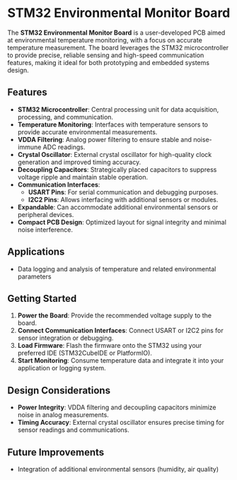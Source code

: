 # STM32 Environmental Monitor Board

The **STM32 Environmental Monitor Board** is a user-developed PCB aimed at environmental temperature monitoring, with a focus on accurate temperature measurement. The board leverages the STM32 microcontroller to provide precise, reliable sensing and high-speed communication features, making it ideal for both prototyping and embedded systems design.

## Features

- **STM32 Microcontroller**: Central processing unit for data acquisition, processing, and communication.
- **Temperature Monitoring**: Interfaces with temperature sensors to provide accurate environmental measurements.
- **VDDA Filtering**: Analog power filtering to ensure stable and noise-immune ADC readings.
- **Crystal Oscillator**: External crystal oscillator for high-quality clock generation and improved timing accuracy.
- **Decoupling Capacitors**: Strategically placed capacitors to suppress voltage ripple and maintain stable operation.
- **Communication Interfaces**:
  - **USART Pins**: For serial communication and debugging purposes.
  - **I2C2 Pins**: Allows interfacing with additional sensors or modules.
- **Expandable**: Can accommodate additional environmental sensors or peripheral devices.
- **Compact PCB Design**: Optimized layout for signal integrity and minimal noise interference.

## Applications

- Data logging and analysis of temperature and related environmental parameters

## Getting Started

1. **Power the Board**: Provide the recommended voltage supply to the board.
2. **Connect Communication Interfaces**: Connect USART or I2C2 pins for sensor integration or debugging.
3. **Load Firmware**: Flash the firmware onto the STM32 using your preferred IDE (STM32CubeIDE or PlatformIO).
4. **Start Monitoring**: Consume temperature data and integrate it into your application or logging system.

## Design Considerations

- **Power Integrity**: VDDA filtering and decoupling capacitors minimize noise in analog measurements.
- **Timing Accuracy**: External crystal oscillator ensures precise timing for sensor readings and communications.

## Future Improvements

- Integration of additional environmental sensors (humidity, air quality)

